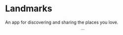 # Landmarks

 An app for discovering and sharing the places you love.

<center><img src="https://github.com/xiln7/Landmarks/assets/110339237/7413eacf-d068-48ae-8f70-c7484ec3dd1b" alt="IMG_1498" style="zoom:15%;" />

